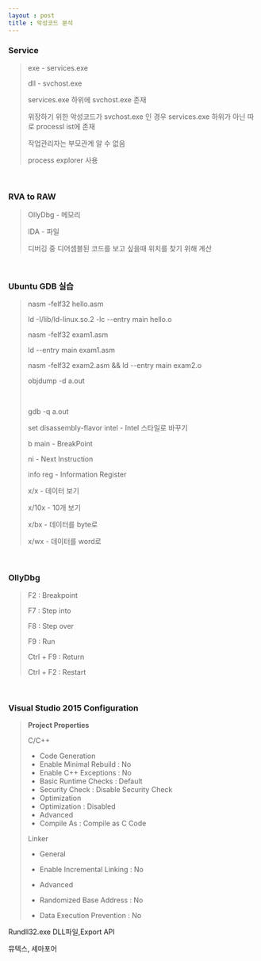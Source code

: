 ```yaml
---
layout : post
title : 악성코드 분석
---
```


### Service

> exe - services.exe
>
> dll - svchost.exe
>
> services.exe 하위에 svchost.exe 존재
>
> 위장하기 위한 악성코드가 svchost.exe 인 경우 services.exe 하위가 아닌 따로 processl ist에 존재
>
> 작업관리자는 부모관계 알 수 없음
>
> process explorer 사용

<br>

### RVA to RAW

> OllyDbg - 메모리
>
> IDA - 파일
>
> 디버깅 중 디어셈블된 코드를 보고 싶을때 위치를 찾기 위해 계산

<br>

### Ubuntu GDB 실습

> nasm -felf32 hello.asm 
>
> ld -I/lib/ld-linux.so.2 -lc --entry main hello.o
>
> nasm -felf32 exam1.asm
>
> ld --entry main exam1.asm
>
> nasm -felf32 exam2.asm && ld --entry main exam2.o
>
> objdump -d a.out
>
> <br>
>
> gdb -q a.out 
>
> set disassembly-flavor intel - Intel 스타일로 바꾸기
>
> b main - BreakPoint
>
> ni - Next Instruction
>
> info reg - Information Register
>
> x/x - 데이터 보기
>
> x/10x - 10개 보기
>
> x/bx - 데이터를 byte로
>
> x/wx - 데이터를 word로

<br>

### OllyDbg

>F2 : Breakpoint
>
>F7 : Step into
>
>F8 : Step over
>
>F9 : Run
>
>Ctrl + F9 : Return
>
>Ctrl + F2 : Restart

<br>

### Visual Studio 2015 Configuration

>**Project Properties**
>
>C/C++
>
>- Code Generation
>  - Enable Minimal Rebuild : No
>  - Enable C++ Exceptions : No
>  - Basic Runtime Checks : Default
>  - Security Check : Disable Security Check
>- Optimization
>  - Optimization : Disabled
>- Advanced
>  - Compile As : Compile as C Code
>
>Linker
>
>- General
>  - Enable Incremental Linking : No
>
>- Advanced
>  - Randomized Base Address : No
>  - Data Execution Prevention : No



Rundll32.exe DLL파일,Export API

뮤텍스, 세마포어